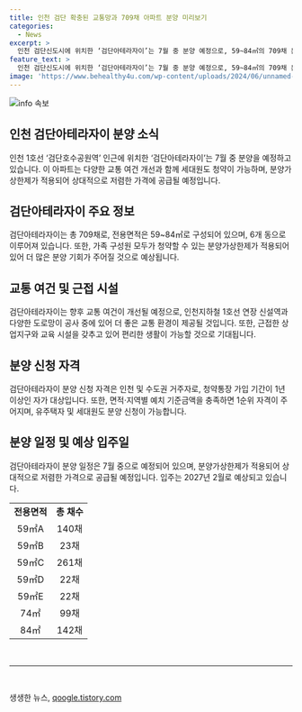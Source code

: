 ```yaml
---
title: 인천 검단 확충된 교통망과 709채 아파트 분양 미리보기
categories:
  - News
excerpt: >
  인천 검단신도시에 위치한 ‘검단아테라자이’는 7월 중 분양 예정으로, 59~84㎡의 709채 분양이 진행된다. 단지 인근에는 공원과 초등학교가 위치하며, 분양가상한제가 적용될 예정이다. 지하철과 도로망이 확충되면서 교통 여건이 향상될 것으로 예상되며, 다양한 생활 인프라도 조성된다. GS건설 컨소시엄이 주택 설계부터 책임 준공까지 맡아 신뢰성을 보장한다. 분양가상한제가 적용되어 저렴한 가격에 공급될 것으로 기대되며, 2027년 2월에 입주 예정이다.
feature_text: >
  인천 검단신도시에 위치한 ‘검단아테라자이’는 7월 중 분양 예정으로, 59~84㎡의 709채 분양이 진행된다. 단지 인근에는 공원과 초등학교가 위치하며, 분양가상한제가 적용될 예정이다. 지하철과 도로망이 확충되면서 교통 여건이 향상될 것으로 예상되며, 다양한 생활 인프라도 조성된다. GS건설 컨소시엄이 주택 설계부터 책임 준공까지 맡아 신뢰성을 보장한다. 분양가상한제가 적용되어 저렴한 가격에 공급될 것으로 기대되며, 2027년 2월에 입주 예정이다.
image: 'https://www.behealthy4u.com/wp-content/uploads/2024/06/unnamed-file.png'
---
```


<p><img src="https://www.behealthy4u.com/wp-content/uploads/2024/06/unnamed-file.png" alt="info 속보" /></p>

<h2 data-ke-size="size26">인천 검단아테라자이 분양 소식</h2>

<p data-ke-size="size16">인천 1호선 ‘검단호수공원역’ 인근에 위치한 ‘검단아테라자이’는 7월 중 분양을 예정하고 있습니다. 이 아파트는 다양한 교통 여건 개선과 함께 세대원도 청약이 가능하며, 분양가상한제가 적용되어 상대적으로 저렴한 가격에 공급될 예정입니다.</p>

<h2 data-ke-size="size24">검단아테라자이 주요 정보</h2>

<p data-ke-size="size16">검단아테라자이는 총 709채로, 전용면적은 59~84㎡로 구성되어 있으며, 6개 동으로 이루어져 있습니다. 또한, 가족 구성원 모두가 청약할 수 있는 분양가상한제가 적용되어 있어 더 많은 분양 기회가 주어질 것으로 예상됩니다.</p>

<h2 data-ke-size="size24">교통 여건 및 근접 시설</h2>

<p data-ke-size="size16">검단아테라자이는 향후 교통 여건이 개선될 예정으로, 인천지하철 1호선 연장 신설역과 다양한 도로망이 공사 중에 있어 더 좋은 교통 환경이 제공될 것입니다. 또한, 근접한 상업지구와 교육 시설을 갖추고 있어 편리한 생활이 가능할 것으로 기대됩니다.</p>

<h2 data-ke-size="size24">분양 신청 자격</h2>

<p data-ke-size="size16">검단아테라자이 분양 신청 자격은 인천 및 수도권 거주자로, 청약통장 가입 기간이 1년 이상인 자가 대상입니다. 또한, 면적·지역별 예치 기준금액을 충족하면 1순위 자격이 주어지며, 유주택자 및 세대원도 분양 신청이 가능합니다.</p>

<h2 data-ke-size="size24">분양 일정 및 예상 입주일</h2>

<p data-ke-size="size16">검단아테라자이 분양 일정은 7월 중으로 예정되어 있으며, 분양가상한제가 적용되어 상대적으로 저렴한 가격으로 공급될 예정입니다. 입주는 2027년 2월로 예상되고 있습니다.</p>

<table>
    <tr>
        <td style="text-align: center; height: 17px;"><b>전용면적</b></td>
        <td style="text-align: center; height: 17px;"><b>총 채수</b></td>
    </tr>
    <tr>
        <td style="text-align: center; height: 17px;">59㎡A</td>
        <td style="text-align: center; height: 17px;">140채</td>
    </tr>
    <tr>
        <td style="text-align: center; height: 17px;">59㎡B</td>
        <td style="text-align: center; height: 17px;">23채</td>
    </tr>
    <tr>
        <td style="text-align: center; height: 17px;">59㎡C</td>
        <td style="text-align: center; height: 17px;">261채</td>
    </tr>
    <tr>
        <td style="text-align: center; height: 17px;">59㎡D</td>
        <td style="text-align: center; height: 17px;">22채</td>
    </tr>
    <tr>
        <td style="text-align: center; height: 17px;">59㎡E</td>
        <td style="text-align: center; height: 17px;">22채</td>
    </tr>
    <tr>
        <td style="text-align: center; height: 17px;">74㎡</td>
        <td style="text-align: center; height: 17px;">99채</td>
    </tr>
    <tr>
        <td style="text-align: center; height: 17px;">84㎡</td>
        <td style="text-align: center; height: 17px;">142채</td>
    </tr>
</table>

<p data-ke-size="size16">&nbsp;</p>

<hr>

<p data-ke-size="size16">&nbsp;</p>
생생한 뉴스, <a href="https://qoogle.tistory.com" rel="dofollow">qoogle.tistory.com</a>


